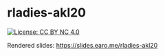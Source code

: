 # rladies-akl20

[![License: CC BY NC 4.0](https://img.shields.io/badge/License-CC%20BY%20NC%204.0-green.svg)](https://creativecommons.org/licenses/by-nc/4.0/)

Rendered slides: <https://slides.earo.me/rladies-akl20>
